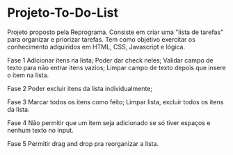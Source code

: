# Projeto-To-Do-List

  Projeto proposto pela Reprograma. Consiste em criar uma "lista de tarefas" para organizar e priorizar tarefas. Tem como objetivo exercitar os conhecimento adquiridos em HTML, CSS, Javascript e lógica.
  
Fase 1
  Adicionar itens na lista;
  Poder dar check neles;
  Validar campo de texto para não entrar itens vazios;
  Limpar campo de texto depois que insere o item na lista.
  
Fase 2
  Poder excluir itens da lista individualmente;
  
Fase 3
  Marcar todos os itens como feito;
  Limpar lista, excluir todos os itens da lista.
  
Fase 4
  Não permitir que um item seja adicionado se só tiver espaços e nenhum texto no input.
  
Fase 5
  Permitir drag and drop pra reorganizar a lista.
